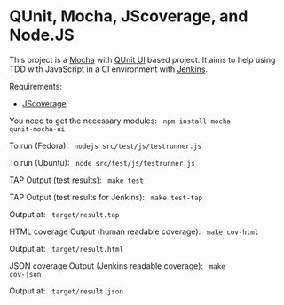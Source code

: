 QUnit, Mocha, JScoverage, and Node.JS
=====================================

This project is a [Mocha](http://visionmedia.github.com/mocha/) with [QUnit UI](https://github.com/itaylor/qunit-mocha-ui) based project. It aims to help using TDD with JavaScript in a CI environment with [Jenkins](http://jenkins-ci.org/).

Requirements:
 - [JScoverage](https://github.com/visionmedia/node-jscoverage)

You need to get the necessary modules:
<code>
npm install mocha qunit-mocha-ui
</code>

To run (Fedora):
<code>
nodejs src/test/js/testrunner.js
</code>

To run (Ubuntu):
<code>
node src/test/js/testrunner.js
</code>

TAP Output (test results):
<code>
make test
</code>

TAP Output (test results for Jenkins):
<code>
make test-tap
</code>

Output at:
<code>
target/result.tap
</code>

HTML coverage Output (human readable coverage):
<code>
make cov-html
</code>

Output at:
<code>
target/result.html
</code>

JSON coverage Output (Jenkins readable coverage):
<code>
make cov-json
</code>

Output at:
<code>
target/result.json
</code>

